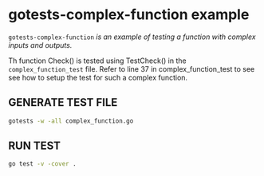 
# gotests-complex-function example

`gotests-complex-function` _is an example of testing a function with
complex inputs and outputs._

Th function Check() is tested using TestCheck() in the
`complex_function_test` file. Refer to line 37 in
complex_function_test to see see how to setup the
test for such a complex function.

## GENERATE TEST FILE

```bash
gotests -w -all complex_function.go
```

## RUN TEST

```bash
go test -v -cover .
```